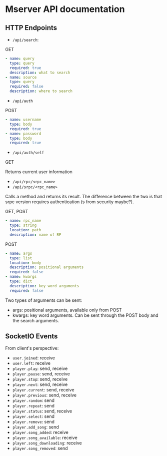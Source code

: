 # Mserver API documentation

## HTTP Endpoints

- `/api/search`:

GET
```yaml
- name: query
  type: query
  required: true
  description: what to search
- name: source
  type: query
  required: false
  description: where to search
```

- `/api/auth`

POST
```yaml
- name: username
  type: body
  required: true
- name: password
  type: body
  required: true
```

- `/api/auth/self`

GET

Returns current user information

- `/api/rpc/<rpc_name>`
- `/api/srpc/<rpc_name>`

Calls a method and returns its result. The difference between the two is that
srpc version requires authentication (s from security maybe?).

GET, POST
```yaml
- name: rpc_name
  type: string
  location: path
  description: name of RP
```

POST
```yaml
- name: args
  type: list
  location: body
  description: positional arguments
  required: false
- name: kwargs
  type: dict
  description: key word arguments
  required: false
```

Two types of arguments can be sent:
- args: positional arguments, available only from POST
- kwargs: key word arguments. Can be sent through the POST body and the
search arguments.

## SocketIO Events

From client's perspective:

- `user.joined`: receive
- `user.left`: receive
- `player.play`: send, receive
- `player.pause`: send, receive
- `player.stop`: send, receive
- `player.next`: send, receive
- `player.current`: send, receive
- `player.previous`: send, receive
- `player.random`: send
- `player.repeat`: send
- `player.status`: send, receive
- `player.select`: send
- `player.remove`: send
- `player.add_song`: send
- `player.song_added`: receive
- `player.song_available`: receive
- `player.song_downloading`: receive
- `player.song_removed`: send